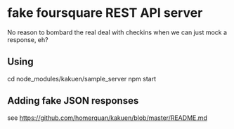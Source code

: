 # fake foursquare REST API server
No reason to bombard the real deal with checkins when we can just mock a response, eh?

## Using
cd node_modules/kakuen/sample_server
npm start

## Adding fake JSON responses
see https://github.com/homerquan/kakuen/blob/master/README.md


